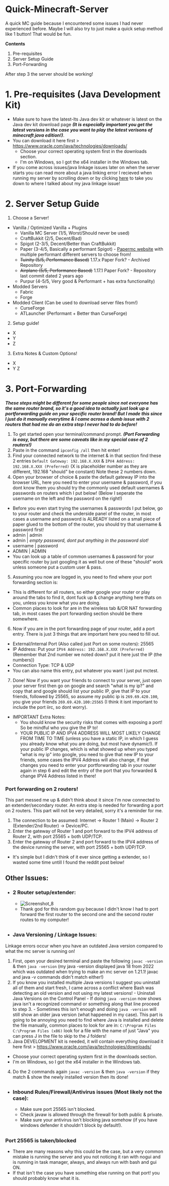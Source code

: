 # Quick-Minecraft-Server
A quick MC guide because I encountered some issues I had never experienced before. Maybe I will also try to just make a quick setup method like 1 button! That would be fun.

**Contents**
1. Pre-requisites
2. Server Setup Guide
3. Port-Forwarding

After step 3 the server should be working!

# 1. Pre-requisites (Java Development Kit)
- Make sure to have the latest-lts Java dev kit or whatever is latest on the Java dev kit download page ***(It is especially important you get the latest versions in the case you want to play the latest verisons of minecraft java edition!)***.
- You can download it here first > https://www.oracle.com/java/technologies/downloads/
  - Choose your correct operating system first in the downloads section.
  - I'm on Windows, so I got the x64 installer in the Windows tab.
- If you come across issues/java linkage issues later on when the server starts you can read more about a java linking error I recieved when running my server by scrolling down or by clicking [here](#javalinkage) to take you down to where I talked about my java linkage issue! 

# 2. Server Setup Guide
1. Choose a Server!
  - Vanilla / Optimized Vanilla + Plugins
    - Vanilla MC Server (1/5, Worst/Should never be used)
    - CraftBukkit (2/5, Decent/Bad)
    - Spigot (2-3/5, Decent/Better than CraftBukkit)
    - Paper (3-4/5, Basically a performant Spigot) - [Papermc website](https://papermc.io/) with multiple performant different servers to choose from!
    - ~~Tuinity (5/5, Performance Based)~~ 1.17.x Paper Fork? - Archived Repository
    - ~~Airplane (5/5, Performance Based)~~ 1.17.1 Paper Fork? - Repository last commit dated 2 years ago
    - Purpur (4-5/5, Very good & Performant + has extra functionality)
  - Modded Servers
    - Fabric
    - Forge
  - Modded Client (Can be used to download server files from!)
    - CurseForge
    - ATLauncher (Performant + Better than CurseForge)
2. Setup guide!
  - X
  - Y
  - Z
3. Extra Notes & Custom Options!
  - X
  - Y Z


# 3. Port-Forwarding
***These steps might be different for some people since not everyone has the same router brand, so it's a good idea to actually just look up a portforwarding guide on your specific router brand! But I made this since I just do it manually everytime & I came across a dumb issue with 2 routers that had me do an extra step I never had to do before!***
1. To get started open your terminal/command prompt. ***(Port Forwarding is easy, but there are some caveats like in my special case of 2 routers!)***
2. Paste in the command ```ipconfig /all``` then hit enter!
3. Find your connected network to the internet & in that section find these 2 entries ```Default Gateway: 192.168.X.XXX``` & ```IPV4 Address: 192.168.X.XXX (Preferred)``` (X is placeholder number as they are different, 192.168 "should" be constant) Note these 2 numbers down.
4. Open your browser of choice & paste the default gateway IP into the browser URL, here you need to enter your username & password, if you dont know them you should try the commonly used default usernames & passwords on routers which I put below! (Below I seperate the username on the left and the password on the right!)
  - Before you even start trying the usernames & passwords I put below, go to your router and check the underside panel of the router, in most cases a username and password is ALREADY listed on a small piece of paper glued to the bottom of the router, you should try that username & password first!
  - admin | admin
  - admin | *empty password, dont put anything in the password slot!*
  - username | password
  - ADMIN | ADMIN
  - You can look up a table of common usernames & password for your specific router by just googling it as well but one of these "should" work unless someone put a custom user & pass.
5. Assuming you now are logged in, you need to find where your port forwarding section is:
  - This is different for all routers, so either google your router or play around the tabs to find it, dont fuck up & change anything here thats on you, unless you know what you are doing.
  - Common places to look for are in the wireless tab &/OR NAT forwarding tab, in most cases the port forwarding section should be there somewhere.
6. Now if you are in the port forwarding page of your router, add a port entry. There is just 3 things that are important here you need to fill out.
  - External/Internal Port (Also called just Port on some routers): 25565
  - IP Address: Put your ```IPV4 Address: 192.168.X.XXX (Preferred)``` (Remember that 2nd number we noted down? put it here just the IP (the numbers))
  - Connection Type: TCP & UDP
  - You can also name this entry, put whatever you want I just put mctest.
7. Done! Now if you want your friends to connect to your server, just open your server first then go on google and search "what is my ip?" and copy that and google should list your public IP, give that IP to your friends, followed by 25565, so assume my public ip is ```269.69.420.100```, you give your friends ```269.69.420.100:25565``` (I think it isnt important to include the port iirc, so dont worry).
- IMPORTANT Extra Notes:
  - You should know the security risks that comes with exposing a port! So be mindful who you give the IP to!
  - YOUR PUBLIC IP AND IPV4 ADDRESS WILL MOST LIKELY CHANGE FROM TIME TO TIME (unless you have a static IP, in which I guess you already know what you are doing, but most have dynamic!). If your public IP changes, which is what showed up when you typed "what is my ip" into google, you need to give that new IP to your friends, some cases the IPV4 Address will also change, if that changes you need to enter your portforwarding tab in your router again in step 6 and edit the entry of the port that you forwarded & change IPV4 Address listed in there!

### Port forwarding on 2 routers!
This part messed me up & didn't think about it since I'm now connected to an extender/secondary router. An extra step is needed for forwarding a port on 2 routers. This part will not be very detailed, sorry it's a reminder for me.
1. The connection to be assumed: Internet -> Router 1 (Main) -> Router 2 (Extender/2nd Router) -> Device/PC.
2. Enter the gateway of Router 1 and port forward to the IPV4 address of Router 2, with port 25565 + both UDP/TCP.
3. Enter the gateway of Router 2 and port forward to the IPV4 address of the device running the server, with port 25565 + both UDP/TCP.
- It's simple but I didn't think of it ever since getting a extender, so I wasted some time untill I found the reddit post below!


## Other Issues:
- ### 2 Router setup/extender:
  - ![Screenshot_8](https://github.com/user-attachments/assets/a62c9783-85c0-477a-b342-90eeea320d76)
  - Thank god for this random guy because I didn't know I had to port forward the first router to the second one and the second router routes to my computer!

##

- ### <a name="javalinkage"> Java Versioning / Linkage Issues: 
Linkage errors occur when you have an outdated Java version compared to what the mc server is running on!
  1. First, open your desired terminal and paste the following ```javac -version``` & then ```java -version``` (my java -version displayed java 18 from 2022 which was outdated when trying to make an mc server on 1.21.1! javac and java -v commands didn't match either!)
  2. If you know you installed multiple Java versions I suggest you uninstall all of them and start fresh, I came across a conflict where Bash was detecting an old version and not using my latest versions!
    - Uninstall Java Versions on the Control Panel - If doing ```java -version``` now shows java isn't a recognized command or something along that line proceed to step 3.
    - Sometimes this isn't enough and doing ```java -version``` will still show an older java version (what happened in my case). This part is going to be annoying you need to find where Java is installed and delete the file manually, common places to look for are in: ```C:\Program Files``` ```C:\Program Files (x86)``` look for a file with the name of just "Java" you can press J in the file to skip to the J folders!
  3. Java DEVELOPMENT kit is needed, it will contain everything download it here first > https://www.oracle.com/java/technologies/downloads/
  - Choose your correct operating system first in the downloads section.
  - I'm on Windows, so I got the x64 installer in the Windows tab.
  4. Do the 2 commands again ```javac -version``` & then ```java -version``` if they match & show the newly installed version then its done!
    
##

- ### Inbound Rules/Firewall/Antivirus issues (Most likely not the case):
  - Make sure port 25565 isn't blocked.
  - Check javaw is allowed through the firewall for both public & private.
  - Make sure your antivirus isn't blocking java somehow (if you have windows defender it shouldn't block by default!).

##

### Port 25565 is taken/blocked
  - There are many reasons why this could be the case, but a very common mistake is running the server and you not noticing it ran with nogui and is running in task manager, always, and always run with bash and gui ON.
  - If that isn't the case you have something else running on that port! you should probably know what it is.
